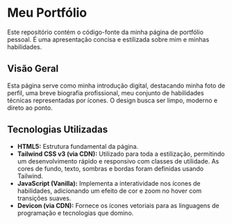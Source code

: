 # Meu Portfólio

Este repositório contém o código-fonte da minha página de portfólio pessoal. É uma apresentação concisa e estilizada sobre mim e minhas habilidades.

## Visão Geral

Esta página serve como minha introdução digital, destacando minha foto de perfil, uma breve biografia profissional, meu conjunto de habilidades técnicas representadas por ícones. O design busca ser limpo, moderno e direto ao ponto.

## Tecnologias Utilizadas

*   **HTML5:** Estrutura fundamental da página.
*   **Tailwind CSS v3 (via CDN):** Utilizado para toda a estilização, permitindo um desenvolvimento rápido e responsivo com classes de utilidade. As cores de fundo, texto, sombras e bordas foram definidas usando Tailwind.
*   **JavaScript (Vanilla):** Implementa a interatividade nos ícones de habilidades, adicionando um efeito de cor e zoom no hover com transições suaves.
*   **Devicon (via CDN):** Fornece os ícones vetoriais para as linguagens de programação e tecnologias que domino.
